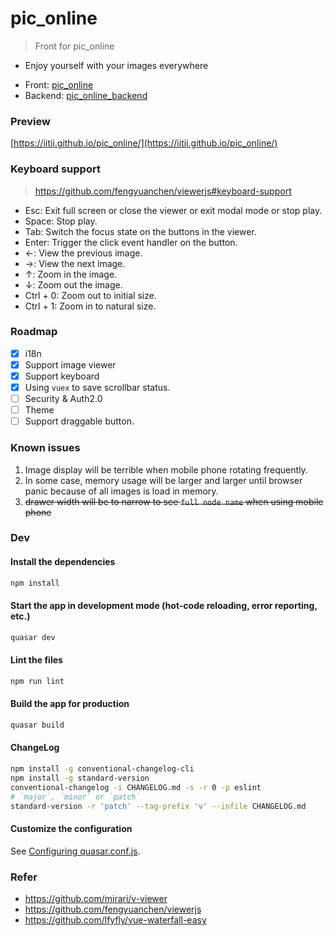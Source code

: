 # pic_online
> Front for pic_online

- Enjoy yourself with your images everywhere

* Front: [pic_online](https://github.com/IITII/pic_online)
* Backend: [pic_online_backend](https://github.com/IITII/pic_online_backend)

### Preview

[https://iitii.github.io/pic_online/](https://iitii.github.io/pic_online/)

### Keyboard support

> https://github.com/fengyuanchen/viewerjs#keyboard-support

* Esc: Exit full screen or close the viewer or exit modal mode or stop play.
* Space: Stop play.
* Tab: Switch the focus state on the buttons in the viewer.
* Enter: Trigger the click event handler on the button.
* ←: View the previous image.
* →: View the next image.
* ↑: Zoom in the image.
* ↓: Zoom out the image.
* Ctrl + 0: Zoom out to initial size.
* Ctrl + 1: Zoom in to natural size.

### Roadmap

* [x] i18n
* [x] Support image viewer
* [x] Support keyboard
* [x] Using `vuex` to save scrollbar status.
* [ ] Security & Auth2.0
* [ ] Theme
* [ ] Support draggable button.

### Known issues

1. Image display will be terrible when mobile phone rotating frequently.
2. In some case, memory usage will be larger and larger until browser panic because of all images is load in memory.
3. ~~drawer width will be to narrow to see `full node name` when using mobile phone~~

### Dev

#### Install the dependencies

```bash
npm install
```

#### Start the app in development mode (hot-code reloading, error reporting, etc.)

```bash
quasar dev
```

#### Lint the files

```bash
npm run lint
```

#### Build the app for production

```bash
quasar build
```

#### ChangeLog

```bash
npm install -g conventional-changelog-cli
npm install -g standard-version
conventional-changelog -i CHANGELOG.md -s -r 0 -p eslint
# `major`, `minor` or `patch`
standard-version -r 'patch' --tag-prefix 'v' --infile CHANGELOG.md
```

#### Customize the configuration

See [Configuring quasar.conf.js](https://quasar.dev/quasar-cli/quasar-conf-js).

### Refer

* https://github.com/mirari/v-viewer
* https://github.com/fengyuanchen/viewerjs
* https://github.com/lfyfly/vue-waterfall-easy
